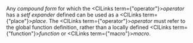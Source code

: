  



Any *compound form* for which the <ClLinks  term={"operator"}><i>operator</i></ClLinks> has a *setf expander* defined can be used as a <ClLinks  term={"place"}><i>place</i></ClLinks>. The <ClLinks  term={"operator"}><i>operator</i></ClLinks> must refer to the global function definition, rather than a locally defined <ClLinks  term={"function"}><i>function</i></ClLinks> or <ClLinks  term={"macro"}><i>macro</i></ClLinks>. 



